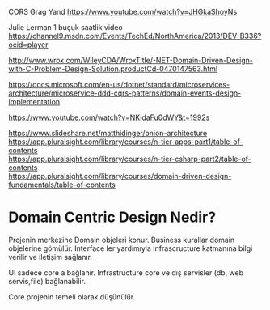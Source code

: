 CORS Grag Yand
https://www.youtube.com/watch?v=JHGkaShoyNs


Julie Lerman   1 buçuk saatlik video
https://channel9.msdn.com/Events/TechEd/NorthAmerica/2013/DEV-B336?ocid=player

http://www.wrox.com/WileyCDA/WroxTitle/-NET-Domain-Driven-Design-with-C-Problem-Design-Solution.productCd-0470147563.html

https://docs.microsoft.com/en-us/dotnet/standard/microservices-architecture/microservice-ddd-cqrs-patterns/domain-events-design-implementation

https://www.youtube.com/watch?v=NKidaFu0dWY&t=1992s



https://www.slideshare.net/matthidinger/onion-architecture  
https://app.pluralsight.com/library/courses/n-tier-apps-part1/table-of-contents  
https://app.pluralsight.com/library/courses/n-tier-csharp-part2/table-of-contents  
https://app.pluralsight.com/library/courses/domain-driven-design-fundamentals/table-of-contents  

# Domain Centric Design Nedir?

Projenin merkezine Domain objeleri konur. Business kurallar domain objelerine gömülür.
Interface ler yardımıyla Infrascructure katmanına bilgi verilir ve iletişim sağlanır.

UI sadece core a bağlanır.
Infrastructure core ve dış servisler (db, web servis,file) bağlanabilir.

Core projenin temeli olarak düşünülür.



